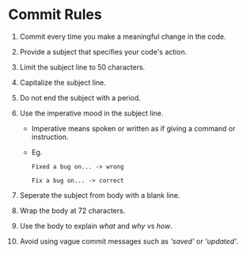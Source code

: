 # Commit Rules

1. Commit every time you make a meaningful change in the code.

2. Provide a subject that specifies your code's action.

3. Limit the subject line to 50 characters.

4. Capitalize the subject line.

5. Do not end the subject with a period.

6. Use the imperative mood in the subject line.

   - Imperative means spoken or written as if giving a command or instruction.
   - Eg.

     ```
     Fixed a bug on... -> wrong

     Fix a bug on... -> correct
     ```

7. Seperate the subject from body with a blank line.

8. Wrap the body at 72 characters.

9. Use the body to explain _what_ and _why_ vs _how_.

10. Avoid using vague commit messages such as _'saved'_ or _'updated'_.